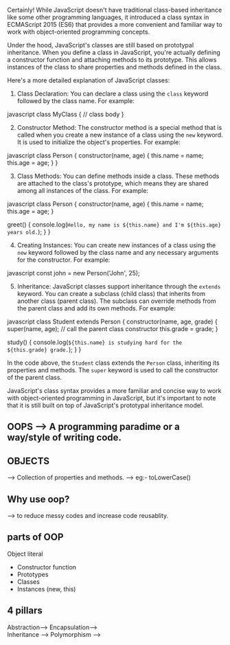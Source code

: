 Certainly! While JavaScript doesn't have traditional class-based inheritance like some other programming languages, it introduced a class syntax in ECMAScript 2015 (ES6) that provides a more convenient and familiar way to work with object-oriented programming concepts.

Under the hood, JavaScript's classes are still based on prototypal inheritance. When you define a class in JavaScript, you're actually defining a constructor function and attaching methods to its prototype. This allows instances of the class to share properties and methods defined in the class.

Here's a more detailed explanation of JavaScript classes:

1. Class Declaration: You can declare a class using the `class` keyword followed by the class name. For example:

javascript
class MyClass {
  // class body
}


2. Constructor Method: The constructor method is a special method that is called when you create a new instance of a class using the `new` keyword. It is used to initialize the object's properties. For example:

javascript
class Person {
  constructor(name, age) {
    this.name = name;
    this.age = age;
  }
}


3. Class Methods: You can define methods inside a class. These methods are attached to the class's prototype, which means they are shared among all instances of the class. For example:

javascript
class Person {
  constructor(name, age) {
    this.name = name;
    this.age = age;
  }

  greet() {
    console.log(`Hello, my name is ${this.name} and I'm ${this.age} years old.`);
  }
}


4. Creating Instances: You can create new instances of a class using the `new` keyword followed by the class name and any necessary arguments for the constructor. For example:

javascript
const john = new Person('John', 25);


5. Inheritance: JavaScript classes support inheritance through the `extends` keyword. You can create a subclass (child class) that inherits from another class (parent class). The subclass can override methods from the parent class and add its own methods. For example:

javascript
class Student extends Person {
  constructor(name, age, grade) {
    super(name, age); // call the parent class constructor
    this.grade = grade;
  }

  study() {
    console.log(`${this.name} is studying hard for the ${this.grade} grade.`);
  }
}


In the code above, the `Student` class extends the `Person` class, inheriting its properties and methods. The `super` keyword is used to call the constructor of the parent class.

JavaScript's class syntax provides a more familiar and concise way to work with object-oriented programming in JavaScript, but it's important to note that it is still built on top of JavaScript's prototypal inheritance model.


## OOPS --> A programming paradime or a way/style of writing code.


## OBJECTS
--> Collection of properties and methods.
--> eg:- toLowerCase()


## Why use oop?
--> to reduce messy codes and increase code reusablity.


## parts of OOP
Object literal 

- Constructor function
- Prototypes
- Classes
- Instances (new, this)


## 4 pillars
Abstraction--> 
Encapsulation-->  
Inheritance -->
Polymorphism --> 


